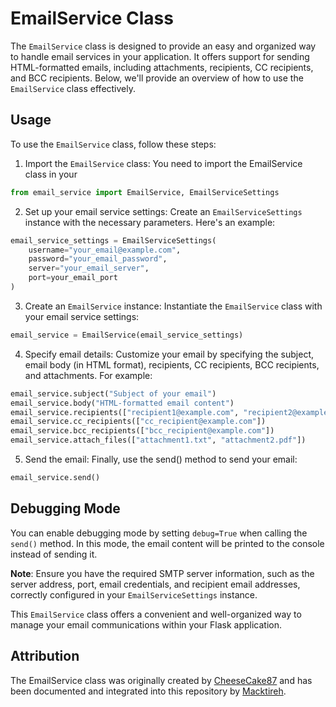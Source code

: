# EmailService Class

The `EmailService` class is designed to provide an easy and organized way to handle email services in your application. It offers support for sending HTML-formatted emails, including attachments, recipients, CC recipients, and BCC recipients. Below, we'll provide an overview of how to use the `EmailService` class effectively.

## Usage

To use the `EmailService` class, follow these steps:

1. Import the `EmailService` class: You need to import the EmailService class in your

```py
from email_service import EmailService, EmailServiceSettings
```

2. Set up your email service settings: Create an `EmailServiceSettings` instance with the necessary parameters. Here's an example:

```py
email_service_settings = EmailServiceSettings(
    username="your_email@example.com",
    password="your_email_password",
    server="your_email_server",
    port=your_email_port
)
```

3. Create an `EmailService` instance: Instantiate the `EmailService` class with your email service settings:

```py
email_service = EmailService(email_service_settings)
```
4. Specify email details: Customize your email by specifying the subject, email body (in HTML format), recipients, CC recipients, BCC recipients, and attachments. For example:

```py
email_service.subject("Subject of your email")
email_service.body("HTML-formatted email content")
email_service.recipients(["recipient1@example.com", "recipient2@example.com"])
email_service.cc_recipients(["cc_recipient@example.com"])
email_service.bcc_recipients(["bcc_recipient@example.com"])
email_service.attach_files(["attachment1.txt", "attachment2.pdf"])
```

5. Send the email: Finally, use the send() method to send your email:

```py
email_service.send()
```

## Debugging Mode

You can enable debugging mode by setting `debug=True` when calling the `send()` method. In this mode, the email content will be printed to the console instead of sending it.

**Note**: Ensure you have the required SMTP server information, such as the server address, port, email credentials, and recipient email addresses, correctly configured in your `EmailServiceSettings` instance.

This `EmailService` class offers a convenient and well-organized way to manage your email communications within your Flask application.

## Attribution

The EmailService class was originally created by [CheeseCake87](https://github.com/CheeseCake87) and has been documented and integrated into this repository by [Macktireh](https://github.com/Macktireh).
